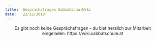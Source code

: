 ```yaml
---
title:  Gesprächsfragen SabbatschulWiki
date:   22/12/2018
---
```


<center>Es gibt noch keine Gesprächsfragen - du bist herzlich zur Mitarbeit eingeladen: https://wiki.sabbatschule.at</center>
